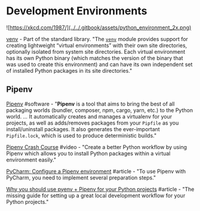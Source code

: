 # Development Environments

![https://xkcd.com/1987/](../../.gitbook/assets/python_environment_2x.png)

[venv](https://docs.python.org/3/library/venv.html) - Part of the standard library. "The [`venv`](https://docs.python.org/3/library/venv.html#module-venv) module provides support for creating lightweight “virtual environments” with their own site directories, optionally isolated from system site directories. Each virtual environment has its own Python binary \(which matches the version of the binary that was used to create this environment\) and can have its own independent set of installed Python packages in its site directories."

## Pipenv

[Pipenv](https://docs.pipenv.org/en/latest/#pipenv-python-dev-workflow-for-humans) \#software - "**Pipenv** is a tool that aims to bring the best of all packaging worlds \(bundler, composer, npm, cargo, yarn, etc.\) to the Python world. _..._ It automatically creates and manages a virtualenv for your projects, as well as adds/removes packages from your `Pipfile` as you install/uninstall packages. It also generates the ever-important `Pipfile.lock`, which is used to produce deterministic builds."

[Pipenv Crash Course](https://www.youtube.com/watch?v=6Qmnh5C4Pmo) \#video - "Create a better Python workflow by using Pipenv which allows you to install Python packages within a virtual environment easily."

[PyCharm: Configure a Pipenv environment](https://www.jetbrains.com/help/pycharm/pipenv.html#Pipenv.xml) \#article - "To use Pipenv with PyCharm, you need to implement several preparation steps."

[Why you should use pyenv + Pipenv for your Python projects](https://hackernoon.com/reaching-python-development-nirvana-bb5692adf30c) \#article - "The missing guide for setting up a great local development workflow for your Python projects."

